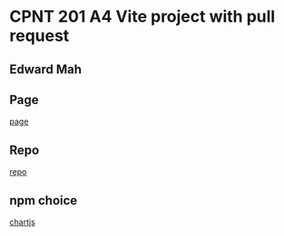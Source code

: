 # CPNT 201 A4 Vite project with pull request

## Edward Mah

## Page
[page](https://cpnt-201-a4.vercel.app/)
## Repo
[repo](https://github.com/edwardm8/cpnt-201-a4)
## npm choice
[chartjs](https://www.chartjs.org/docs/latest/)